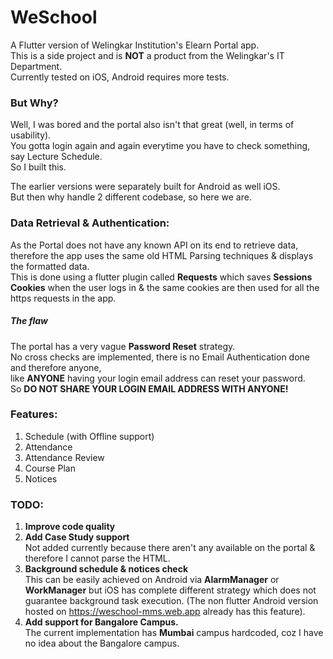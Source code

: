 # WeSchool

A Flutter version of Welingkar Institution's Elearn Portal app.\
This is a side project and is **NOT** a product from the Welingkar's IT Department.\
Currently tested on iOS, Android requires more tests.

### But Why?
Well, I was bored and the portal also isn't that great (well, in terms of usability).\
You gotta login again and again everytime you have to check something, say Lecture Schedule.\
So I built this.

The earlier versions were separately built for Android as well iOS.\
But then why handle 2 different codebase, so here we are.

### Data Retrieval & Authentication:
As the Portal does not have any known API on its end to retrieve data,
therefore the app uses the same old HTML Parsing techniques & displays the formatted data.\
This is done using a flutter plugin called **Requests** which saves **Sessions Cookies** when the user logs in
& the same cookies are then used for all the https requests in the app.
##### The flaw
The portal has a very vague **Password Reset** strategy.\
No cross checks are implemented, there is no Email Authentication done and therefore anyone,\
like **ANYONE** having your login email address can reset your password.\
So **DO NOT SHARE YOUR LOGIN EMAIL ADDRESS WITH ANYONE!**


### Features:
1. Schedule (with Offline support)
2. Attendance
3. Attendance Review
4. Course Plan
5. Notices


### TODO:
1. **Improve code quality**
2. **Add Case Study support**\
   Not added currently because there aren't any available on the portal & therefore I cannot parse the HTML.
3. **Background schedule & notices check**\
   This can be easily achieved on Android via **AlarmManager** or **WorkManager**
    but iOS has complete different strategy which does not guarantee background task execution.
    (The non flutter Android version hosted on https://weschool-mms.web.app already has this feature).
4. **Add support for Bangalore Campus.**\
   The current implementation has **Mumbai** campus hardcoded,
   coz I have no idea about the Bangalore campus.
     
